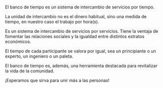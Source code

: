 El banco de tiempo es un sistema de intercambio de servicios por tiempo.

La unidad de intercambio no es el dinero habitual, sino una medida de tiempo, en nuestro caso el trabajo por hora(s).

Es un sistema de intercambio de servicios por servicios. Tiene la ventaja de fomentar las relaciones sociales y la igualdad entre distintos estratos económicos.

El tiempo de cada participante se valora por igual, sea un principiante o un experto, un ingeniero o un paleta.

El banco de tiempo es, además, una herramienta destacada para revitalizar la vida de la comunidad.

¡Esperamos que sirva para unir más a las personas!